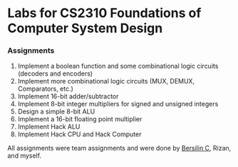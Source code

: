 # Labs for CS2310 Foundations of Computer System Design

### Assignments

1. Implement a boolean function and some combinational logic circuits (decoders and encoders)
2. Implement more combinational logic circuits (MUX, DEMUX, Comparators, etc.)
3. Implement 16-bit adder/subtractor
4. Implement 8-bit integer multipliers for signed and unsigned integers
5. Design a simple 8-bit ALU
6. Implement a 16-bit floating point multiplier
7. Implement Hack ALU
8. Implement Hack CPU and Hack Computer

All assignments were team assignments and were done by <a href="https://github.com/bersilin-robert1609">Bersilin C</a>, Rizan, and myself.
